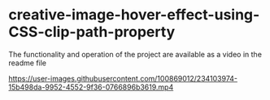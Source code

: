 # creative-image-hover-effect-using-CSS-clip-path-property
The functionality and operation of the project are available as a video in the readme file


https://user-images.githubusercontent.com/100869012/234103974-15b498da-9952-4552-9f36-0766896b3619.mp4

